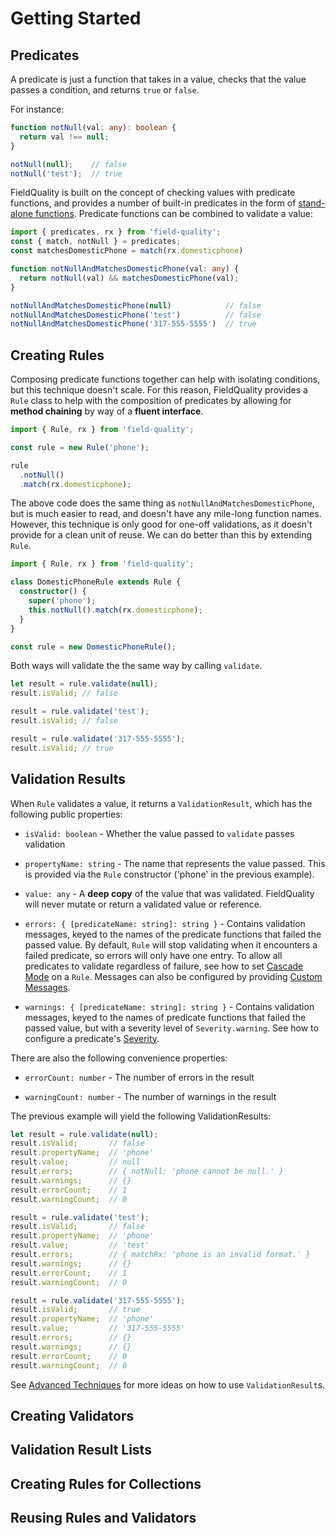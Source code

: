 # Getting Started

## Predicates

A predicate is just a function that takes in a value, checks that the value passes a condition, and returns `true` or `false`.

For instance:

```ts
function notNull(val: any): boolean {
  return val !== null;
}

notNull(null);    // false
notNull('test');  // true
```

FieldQuality is built on the concept of checking values with predicate functions, and provides a number of built-in predicates in the form of [stand-alone functions](./built-ins#predicate-functions). Predicate functions can be combined to validate a value:

```ts
import { predicates, rx } from 'field-quality';
const { match, notNull } = predicates;
const matchesDomesticPhone = match(rx.domesticphone)

function notNullAndMatchesDomesticPhone(val: any) {
  return notNull(val) && matchesDomesticPhone(val);
}

notNullAndMatchesDomesticPhone(null)            // false
notNullAndMatchesDomesticPhone('test')          // false
notNullAndMatchesDomesticPhone('317-555-5555')  // true
```

## Creating Rules

Composing predicate functions together can help with isolating conditions, but this technique doesn't scale. For this reason, FieldQuality provides a `Rule` class to help with the composition of predicates by allowing for **method chaining** by way of a **fluent interface**.

```ts
import { Rule, rx } from 'field-quality';

const rule = new Rule('phone');

rule
  .notNull()
  .match(rx.domesticphone);
```

The above code does the same thing as `notNullAndMatchesDomesticPhone`, but is much easier to read, and doesn't have any mile-long function names. However, this technique is only good for one-off validations, as it doesn't provide for a clean unit of reuse. We can do better than this by extending `Rule`.

```ts
import { Rule, rx } from 'field-quality';

class DomesticPhoneRule extends Rule {
  constructor() {
    super('phone');
    this.notNull().match(rx.domesticphone);
  }
}

const rule = new DomesticPhoneRule();
```

Both ways will validate the the same way by calling `validate`.

```ts
let result = rule.validate(null);
result.isValid; // false

result = rule.validate('test');
result.isValid; // false

result = rule.validate('317-555-5555');
result.isValid; // true
```

## Validation Results

When `Rule` validates a value, it returns a `ValidationResult`, which has the following public properties:

* `isValid: boolean` - Whether the value passed to `validate` passes validation

* `propertyName: string` - The name that represents the value passed. This is provided via the `Rule` constructor ('phone' in the previous example).

* `value: any` - A **deep copy** of the value that was validated. FieldQuality will never mutate or return a validated value or reference.

* `errors: { [predicateName: string]: string }` - Contains validation messages, keyed to the names of the predicate functions that failed the passed value. By default, `Rule` will stop validating when it encounters a failed predicate, so errors will only have one entry. To allow all predicates to validate regardless of failure, see how to set [Cascade Mode](./configuring-rules#cascade-mode) on a `Rule`. Messages can also be configured by providing [Custom Messages](./configuring-rules#custom-messages).

* `warnings: { [predicateName: string]: string }` - Contains validation messages, keyed to the names of predicate functions that failed the passed value, but with a severity level of `Severity.warning`. See how to configure a predicate's [Severity](./configuring-rules#severity).

There are also the following convenience properties:

* `errorCount: number` - The number of errors in the result

* `warningCount: number` - The number of warnings in the result

The previous example will yield the following ValidationResults:

```ts
let result = rule.validate(null);
result.isValid;       // false
result.propertyName;  // 'phone'
result.value;         // null
result.errors;        // { notNull: 'phone cannot be null.' }
result.warnings;      // {}
result.errorCount;    // 1
result.warningCount;  // 0

result = rule.validate('test');
result.isValid;       // false
result.propertyName;  // 'phone'
result.value;         // 'test'
result.errors;        // { matchRx: 'phone is an invalid format.' }
result.warnings;      // {}
result.errorCount;    // 1
result.warningCount;  // 0

result = rule.validate('317-555-5555');
result.isValid;       // true
result.propertyName;  // 'phone'
result.value;         // '317-555-5555'
result.errors;        // {}
result.warnings;      // {}
result.errorCount;    // 0
result.warningCount;  // 0
```

See [Advanced Techniques](./advanced-techniques) for more ideas on how to use `ValidationResult`s.

## Creating Validators

## Validation Result Lists

## Creating Rules for Collections

## Reusing Rules and Validators
